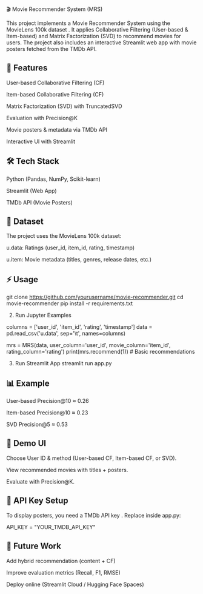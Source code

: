 🎬 Movie Recommender System (MRS)

This project implements a Movie Recommender System using the MovieLens 100k dataset
.
It applies Collaborative Filtering (User-based & Item-based) and Matrix Factorization (SVD) to recommend movies for users.
The project also includes an interactive Streamlit web app with movie posters fetched from the TMDb API.

## 🚀 Features

User-based Collaborative Filtering (CF)

Item-based Collaborative Filtering (CF)

Matrix Factorization (SVD) with TruncatedSVD

Evaluation with Precision@K

Movie posters & metadata via TMDb API

Interactive UI with Streamlit

## 🛠️ Tech Stack

Python (Pandas, NumPy, Scikit-learn)

Streamlit (Web App)

TMDb API (Movie Posters)

## 📂 Dataset

The project uses the MovieLens 100k dataset:

u.data: Ratings (user_id, item_id, rating, timestamp)

u.item: Movie metadata (titles, genres, release dates, etc.)

## ⚡ Usage
git clone https://github.com/yourusername/movie-recommender.git
cd movie-recommender
pip install -r requirements.txt


2. Run Jupyter Examples

columns = ['user_id', 'item_id', 'rating', 'timestamp']
data = pd.read_csv('u.data', sep='\t', names=columns)

mrs = MRS(data, user_column='user_id', movie_column='item_id', rating_column='rating')
print(mrs.recommend(1))   # Basic recommendations


3. Run Streamlit App
streamlit run app.py

## 📊 Example

User-based Precision@10 ≈ 0.26

Item-based Precision@10 ≈ 0.23

SVD Precision@5 ≈ 0.53

## 🌟 Demo UI

Choose User ID & method (User-based CF, Item-based CF, or SVD).

View recommended movies with titles + posters.

Evaluate with Precision@K.

## 🔑 API Key Setup

To display posters, you need a TMDb API key
.
Replace inside app.py:

API_KEY = "YOUR_TMDB_API_KEY"

## 📌 Future Work

Add hybrid recommendation (content + CF)

Improve evaluation metrics (Recall, F1, RMSE)


Deploy online (Streamlit Cloud / Hugging Face Spaces)

